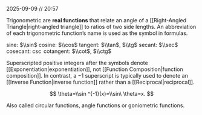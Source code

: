 2025-09-09 // 20:57

Trigonometric are **real functions** that relate an angle of a [[Right-Angled Triangle|right-angled triangle]] to ratios of two side lengths. An abbreviation of each trigonometric function’s name is used as the symbol in formulas.

sine: $\\sin$
cosine: $\\cos$
tangent: $\\tan$, $\\tg$
secant: $\\sec$
cosecant: $\csc$
cotangent:  $\\cot$, $\\ctg$

Superscripted positive integers after the symbols denote [[Exponentiation|exponentiation]], not [[Function Composition|function composition]]. In contrast, a $-1$ superscript is typically used to denote an [[Inverse Function|inverse function]] rather than a [[Reciprocal|reciprocal]].

$$
\theta=\\sin ^{-1}(x)=\\sin\ \theta=x.
$$








Also called circular functions, angle functions or goniometric functions. 